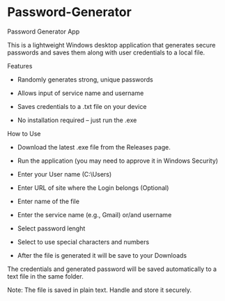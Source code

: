 # Password-Generator
Password Generator App

This is a lightweight Windows desktop application that generates secure passwords and saves them along with user credentials to a local file.

Features
- Randomly generates strong, unique passwords

- Allows input of service name and username

- Saves credentials to a .txt file on your device

- No installation required – just run the .exe

How to Use
- Download the latest .exe file from the Releases page.

- Run the application (you may need to approve it in Windows Security)

- Enter your User name (C:\Users) 

- Enter URL of site where the Login belongs (Optional)

- Enter name of the file

- Enter the service name (e.g., Gmail) or/and username

- Select password lenght 

- Select to use special characters and numbers

- After the file is generated it will be save to your Downloads

The credentials and generated password will be saved automatically to a text file in the same folder.

Note: The file is saved in plain text. Handle and store it securely.